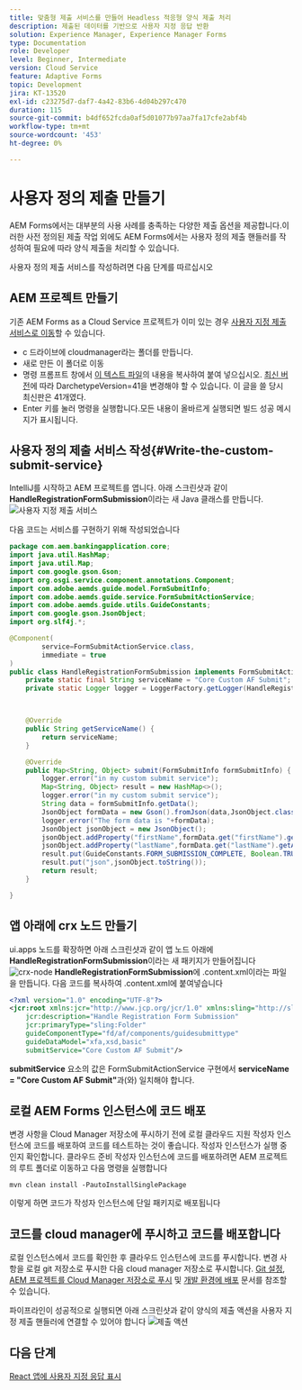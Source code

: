 ```yaml
---
title: 맞춤형 제출 서비스를 만들어 Headless 적응형 양식 제출 처리
description: 제출된 데이터를 기반으로 사용자 지정 응답 반환
solution: Experience Manager, Experience Manager Forms
type: Documentation
role: Developer
level: Beginner, Intermediate
version: Cloud Service
feature: Adaptive Forms
topic: Development
jira: KT-13520
exl-id: c23275d7-daf7-4a42-83b6-4d04b297c470
duration: 115
source-git-commit: b4df652fcda0af5d01077b97aa7fa17cfe2abf4b
workflow-type: tm+mt
source-wordcount: '453'
ht-degree: 0%

---
```


# 사용자 정의 제출 만들기

AEM Forms에서는 대부분의 사용 사례를 충족하는 다양한 제출 옵션을 제공합니다.이러한 사전 정의된 제출 작업 외에도 AEM Forms에서는 사용자 정의 제출 핸들러를 작성하여 필요에 따라 양식 제출을 처리할 수 있습니다.

사용자 정의 제출 서비스를 작성하려면 다음 단계를 따르십시오

## AEM 프로젝트 만들기

기존 AEM Forms as a Cloud Service 프로젝트가 이미 있는 경우 [사용자 지정 제출 서비스로 이동](#Write-the-custom-submit-service)할 수 있습니다.

* c 드라이브에 cloudmanager라는 폴더를 만듭니다.
* 새로 만든 이 폴더로 이동
* 명령 프롬프트 창에서 [이 텍스트 파일](./assets/creating-maven-project.txt)의 내용을 복사하여 붙여 넣으십시오. [최신 버전](https://github.com/adobe/aem-project-archetype/releases)에 따라 DarchetypeVersion=41을 변경해야 할 수 있습니다. 이 글을 쓸 당시 최신판은 41개였다.
* Enter 키를 눌러 명령을 실행합니다.모든 내용이 올바르게 실행되면 빌드 성공 메시지가 표시됩니다.

## 사용자 정의 제출 서비스 작성{#Write-the-custom-submit-service}

IntelliJ를 시작하고 AEM 프로젝트를 엽니다. 아래 스크린샷과 같이 **HandleRegistrationFormSubmission**이라는 새 Java 클래스를 만듭니다.
![사용자 지정 제출 서비스](./assets/custom-submit-service.png)

다음 코드는 서비스를 구현하기 위해 작성되었습니다

```java
package com.aem.bankingapplication.core;
import java.util.HashMap;
import java.util.Map;
import com.google.gson.Gson;
import org.osgi.service.component.annotations.Component;
import com.adobe.aemds.guide.model.FormSubmitInfo;
import com.adobe.aemds.guide.service.FormSubmitActionService;
import com.adobe.aemds.guide.utils.GuideConstants;
import com.google.gson.JsonObject;
import org.slf4j.*;

@Component(
        service=FormSubmitActionService.class,
        immediate = true
)
public class HandleRegistrationFormSubmission implements FormSubmitActionService {
    private static final String serviceName = "Core Custom AF Submit";
    private static Logger logger = LoggerFactory.getLogger(HandleRegistrationFormSubmission.class);



    @Override
    public String getServiceName() {
        return serviceName;
    }

    @Override
    public Map<String, Object> submit(FormSubmitInfo formSubmitInfo) {
        logger.error("in my custom submit service");
        Map<String, Object> result = new HashMap<>();
        logger.error("in my custom submit service");
        String data = formSubmitInfo.getData();
        JsonObject formData = new Gson().fromJson(data,JsonObject.class);
        logger.error("The form data is "+formData);
        JsonObject jsonObject = new JsonObject();
        jsonObject.addProperty("firstName",formData.get("firstName").getAsString());
        jsonObject.addProperty("lastName",formData.get("lastName").getAsString());
        result.put(GuideConstants.FORM_SUBMISSION_COMPLETE, Boolean.TRUE);
        result.put("json",jsonObject.toString());
        return result;
    }

}
```

## 앱 아래에 crx 노드 만들기

ui.apps 노드를 확장하면 아래 스크린샷과 같이 앱 노드 아래에 **HandleRegistrationFormSubmission**이라는 새 패키지가 만들어집니다
![crx-node](./assets/crx-node.png)
**HandleRegistrationFormSubmission**&#x200B;에 .content.xml이라는 파일을 만듭니다. 다음 코드를 복사하여 .content.xml에 붙여넣습니다

```xml
<?xml version="1.0" encoding="UTF-8"?>
<jcr:root xmlns:jcr="http://www.jcp.org/jcr/1.0" xmlns:sling="http://sling.apache.org/jcr/sling/1.0"
    jcr:description="Handle Registration Form Submission"
    jcr:primaryType="sling:Folder"
    guideComponentType="fd/af/components/guidesubmittype"
    guideDataModel="xfa,xsd,basic"
    submitService="Core Custom AF Submit"/>
```

**submitService** 요소의 값은 FormSubmitActionService 구현에서 **serviceName = &quot;Core Custom AF Submit&quot;**&#x200B;과(와) 일치해야 합니다.

## 로컬 AEM Forms 인스턴스에 코드 배포

변경 사항을 Cloud Manager 저장소에 푸시하기 전에 로컬 클라우드 지원 작성자 인스턴스에 코드를 배포하여 코드를 테스트하는 것이 좋습니다. 작성자 인스턴스가 실행 중인지 확인합니다.
클라우드 준비 작성자 인스턴스에 코드를 배포하려면 AEM 프로젝트의 루트 폴더로 이동하고 다음 명령을 실행합니다

```
mvn clean install -PautoInstallSinglePackage
```

이렇게 하면 코드가 작성자 인스턴스에 단일 패키지로 배포됩니다

## 코드를 cloud manager에 푸시하고 코드를 배포합니다

로컬 인스턴스에서 코드를 확인한 후 클라우드 인스턴스에 코드를 푸시합니다.
변경 사항을 로컬 git 저장소로 푸시한 다음 cloud manager 저장소로 푸시합니다. [Git 설정](https://experienceleague.adobe.com/docs/experience-manager-learn/cloud-service/forms/developing-for-cloud-service/setup-git.html), [AEM 프로젝트를 Cloud Manager 저장소로 푸시](https://experienceleague.adobe.com/docs/experience-manager-learn/cloud-service/forms/developing-for-cloud-service/push-project-to-cloud-manager-git.html) 및 [개발 환경에 배포](https://experienceleague.adobe.com/docs/experience-manager-learn/cloud-service/forms/developing-for-cloud-service/deploy-to-dev-environment.html) 문서를 참조할 수 있습니다.

파이프라인이 성공적으로 실행되면 아래 스크린샷과 같이 양식의 제출 액션을 사용자 지정 제출 핸들러에 연결할 수 있어야 합니다
![제출 액션](./assets/configure-submit-action.png)

## 다음 단계

[React 앱에 사용자 지정 응답 표시](./handle-response-react-app.md)
